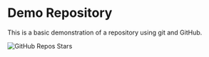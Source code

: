 # Demo Repository

This is a basic demonstration of a repository using git and GitHub.

![GitHub Repos Stars](https://img.shields.io/github/stars/ashutosh-tafe/demo-repo?style=for-the-badge)

